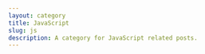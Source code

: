 ```yaml
---
layout: category
title: JavaScript
slug: js
description: A category for JavaScript related posts.
---
```

